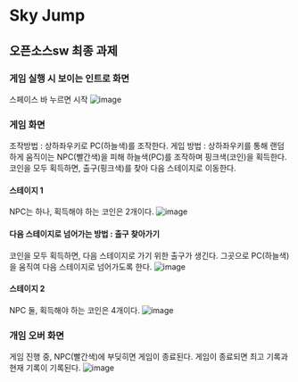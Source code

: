 # Sky Jump
## 오픈소스sw 최종 과제

### 게임 실행 시 보이는 인트로 화면
스페이스 바 누르면 시작 ![image](https://github.com/ihtblwFIZ/SkyJump/assets/134569158/e3a90b1b-7f69-4a12-99af-329451f9d498)

### 게임 화면
조작방법  : 상하좌우키로 PC(하늘색)를 조작한다.
게입 방법 : 상하좌우키를 통해 랜덤하게 움직이는 NPC(빨간색)을 피해 하늘색(PC)를 조작하며 핑크색(코인)을 획득한다. 코인을 모두 획득하면, 출구(핑크색)를 찾아 다음 스테이지로 이동한다.

#### 스테이지 1
NPC는 하나, 획득해야 하는 코인은 2개이다.
![image](https://github.com/ihtblwFIZ/SkyJump/assets/134569158/de2a5317-2b03-4348-92af-512328291e1c)

#### 다음 스테이지로 넘어가는 방법 : 출구 찾아가기
코인을 모두 획득하면, 다음 스테이지로 가기 위한 출구가 생긴다.
그곳으로 PC(하늘색)을 움직여 다음 스테이지로 넘어가도록 한다.
![image](https://github.com/ihtblwFIZ/SkyJump/assets/134569158/5fab907b-e4f1-4101-bd87-fd5443b65e6d)

#### 스테이지 2
NPC 둘, 획득해야 하는 코인은 4개이다.
![image](https://github.com/ihtblwFIZ/SkyJump/assets/134569158/f684eb8e-b5fb-4503-adfd-79a7a4b10a3e)

### 개임 오버 화면
게임 진행 중, NPC(빨간색)에 부딪히면 게임이 종료된다.
게임이 종료되면 최고 기록과 현재 기록이 기록된다.
![image](https://github.com/ihtblwFIZ/SkyJump/assets/134569158/7a79c3d4-06a5-4c5d-9ea3-7ca731785b1b)
